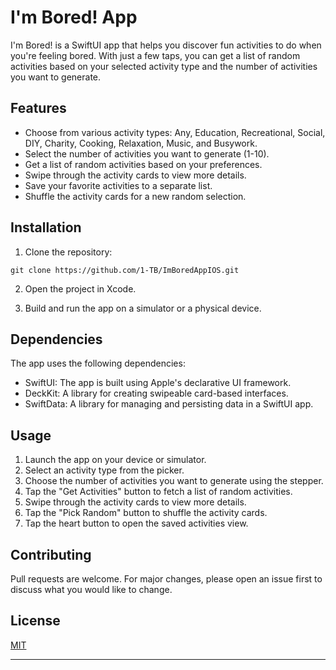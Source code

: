 # I'm Bored! App

I'm Bored! is a SwiftUI app that helps you discover fun activities to do when you're feeling bored. With just a few taps, you can get a list of random activities based on your selected activity type and the number of activities you want to generate.

## Features

- Choose from various activity types: Any, Education, Recreational, Social, DIY, Charity, Cooking, Relaxation, Music, and Busywork.
- Select the number of activities you want to generate (1-10).
- Get a list of random activities based on your preferences.
- Swipe through the activity cards to view more details.
- Save your favorite activities to a separate list.
- Shuffle the activity cards for a new random selection.

## Installation

1. Clone the repository:
```
git clone https://github.com/1-TB/ImBoredAppIOS.git
```

2. Open the project in Xcode.

3. Build and run the app on a simulator or a physical device.

## Dependencies

The app uses the following dependencies:

- SwiftUI: The app is built using Apple's declarative UI framework.
- DeckKit: A library for creating swipeable card-based interfaces.
- SwiftData: A library for managing and persisting data in a SwiftUI app.

## Usage

1. Launch the app on your device or simulator.
2. Select an activity type from the picker.
3. Choose the number of activities you want to generate using the stepper.
4. Tap the "Get Activities" button to fetch a list of random activities.
5. Swipe through the activity cards to view more details.
6. Tap the "Pick Random" button to shuffle the activity cards.
7. Tap the heart button to open the saved activities view.

## Contributing

Pull requests are welcome. For major changes, please open an issue first to discuss what you would like to change.

## License

[MIT](https://choosealicense.com/licenses/mit/)

---

